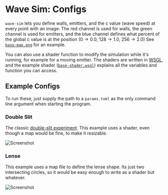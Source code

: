 # Wave Sim: Configs

`wave-sim` lets you define walls, emitters, and the c value (wave speed) at every point with an image.
The red channel is used for walls, the green channel is used for emitters, and the blue channel defines what percent of the global c value is at the position ($0 \rightarrow 0.0$, $128 \rightarrow 1.0$, $256 \rightarrow 2.0$)
See [`base-map.png`](base-map.png) for an example.

You can also use a shader function to modify the simulation while it's running, for example for a moving emitter.
The shaders are written in [WSGL](https://webgpu.rocks/wgsl/language/types), and the example shader ([`base-shader.wsgl`](base-shader.wgsl)) explains all the variables and function you can access.

## Example Configs

To run these, just supply the path to a `params.toml` as the only command line argument when starting the program.

### Double Slit

The classic [double-slit experiment](https://en.wikipedia.org/wiki/Double-slit_experiment).
This example uses a shader, even though a map would be fine, to make it resizable.

![Screenshot](https://github.com/connorslade/wave-sim/assets/50306817/f421710d-edd4-4902-9e0b-4d0fb09fe341)

### Lense

This example uses a map file to define the lense shape.
Its just two intersecting circles, so it would be easy enough to write as a shader but whatever.

![Screenshot](https://github.com/connorslade/wave-sim/assets/50306817/f73ceaad-68ad-44a5-bf2f-69ce76462c30)
